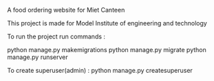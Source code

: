 
A food ordering website for Miet Canteen   

This project is made for Model Institute of engineering and technology

To run the project run commands :

python manage.py makemigrations
python manage.py migrate
python manage.py runserver


To create superuser(admin) :
python manage.py createsuperuser
